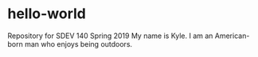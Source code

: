# hello-world
Repository for SDEV 140 Spring 2019
My name is Kyle. I am an American-born man who enjoys being outdoors.
